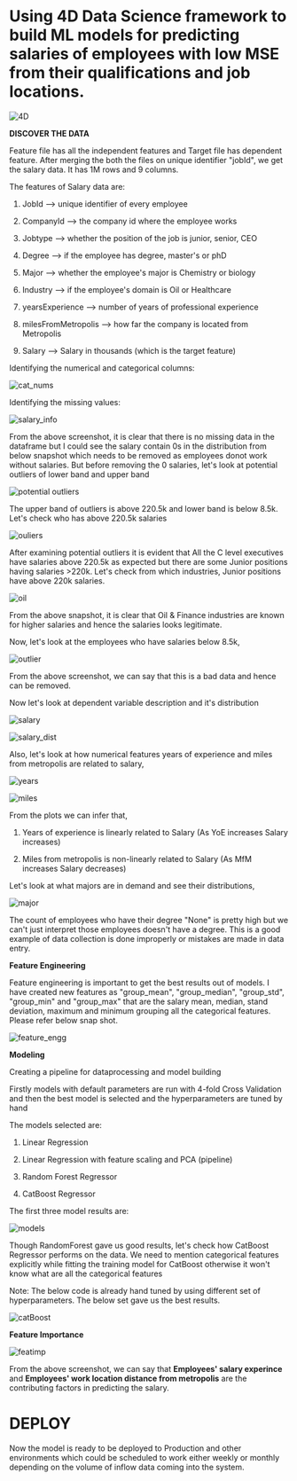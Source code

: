 # Using 4D Data Science framework to build ML models for predicting salaries of employees with low MSE from their qualifications and job locations.

![4D](https://user-images.githubusercontent.com/56169217/74596378-0c0d7d00-5014-11ea-96e7-99a717063311.png)

 
  **DISCOVER THE DATA**
  
Feature file has all the independent features and Target file has dependent feature. After merging the both the files on unique identifier "jobId", we get the salary data. It has 1M rows and 9 columns.
  
  The features of Salary data are:
  
  1. JobId --> unique identifier of every employee
  
  2. CompanyId --> the company id where the employee works
  
  3. Jobtype --> whether the position of the job is junior, senior, CEO
  
  4. Degree --> if the employee has degree, master's or phD
  
  5. Major --> whether the employee's major is Chemistry or biology
  
  6. Industry --> if the employee's domain is Oil or Healthcare
  
  7. yearsExperience --> number of years of professional experience
  
  8. milesFromMetropolis --> how far the company is located from Metropolis
  
  9. Salary --> Salary in thousands (which is the target feature)
  
 Identifying the numerical and categorical columns:
  
  ![cat_nums](https://user-images.githubusercontent.com/56169217/74597275-05860200-5022-11ea-8acf-3cf206880177.PNG)
  
 Identifying the missing values:

  ![salary_info](https://user-images.githubusercontent.com/56169217/74596533-4415bf80-5016-11ea-89ca-ae7f8db72f25.PNG)
  
 From the above screenshot, it is clear that there is no missing data in the dataframe but I could see the salary contain 0s in the       distribution from below snapshot which needs to be removed as employees donot work without salaries. But before removing the 0           salaries, let's look at potential outliers of lower band and upper band      
  
  ![potential outliers](https://user-images.githubusercontent.com/56169217/75195088-e886b880-571e-11ea-8b98-83866d53c870.PNG)

The upper band of outliers is above 220.5k and lower band is below 8.5k. Let's check who has above 220.5k salaries
  
  ![ouliers](https://user-images.githubusercontent.com/56169217/75193240-69dc4c00-571b-11ea-9271-61b3020da34e.PNG)

  After examining potential outliers it is evident that All the C level executives have salaries above 220.5k as expected but there are some Junior positions having salaries >220k. Let's check from which industries, Junior positions have above 220k salaries.
  
  ![oil](https://user-images.githubusercontent.com/56169217/75193458-ec650b80-571b-11ea-96c7-3b31254d2d4b.PNG)
  
  From the above snapshot, it is clear that Oil & Finance industries are known for higher salaries and hence the salaries looks legitimate.
  
  Now, let's look at the employees who have salaries below 8.5k, 
    
  ![outlier](https://user-images.githubusercontent.com/56169217/74597555-df169580-5026-11ea-8467-5779feadb659.PNG)
  
  From the above screenshot, we can say that this is a bad data and hence can be removed.
  
   Now let's look at dependent variable description and it's distribution
  
  ![salary](https://user-images.githubusercontent.com/56169217/74597323-43cff100-5023-11ea-871f-1013633d3403.PNG)
  
  ![salary_dist](https://user-images.githubusercontent.com/56169217/74597324-46324b00-5023-11ea-8c49-a29d3d0a7641.PNG)

  Also, let's look at how numerical features years of experience and miles from metropolis are related to salary,
  
  ![years](https://user-images.githubusercontent.com/56169217/74597560-e8076700-5026-11ea-99e4-3d35e25c7264.PNG)
  
  ![miles](https://user-images.githubusercontent.com/56169217/74597569-23099a80-5027-11ea-9863-03dbaf340baa.PNG)

  From the plots we can infer that,
  
  1. Years of experience is linearly related to Salary (As YoE increases Salary increases) 
  
  2. Miles from metropolis is non-linearly related to Salary (As MfM increases Salary decreases)

  Let's look at what majors are in demand and see their distributions,
  
  ![major](https://user-images.githubusercontent.com/56169217/74597593-96131100-5027-11ea-89ba-7aad2b631bb4.PNG)
  
  The count of employees who have their degree "None" is pretty high but we can't just interpret those employees doesn't have a degree.   This is a good example of data collection is done improperly or mistakes are made in data entry.
  
  **Feature Engineering**
  
  Feature engineering is important to get the best results out of models. I have created new features as "group_mean", "group_median",     "group_std", "group_min" and "group_max" that are the salary mean, median, stand deviation, maximum and minimum grouping all the         categorical features. Please refer below snap shot.
  
  ![feature_engg](https://user-images.githubusercontent.com/56169217/74597664-6a445b00-5028-11ea-8d79-cbb411c710d0.PNG)
  
  **Modeling**
  
  Creating a pipeline for dataprocessing and model building

  Firstly models with default parameters are run with 4-fold Cross Validation and then the best model is selected and the hyperparameters are tuned by hand

  The models selected are:

  1. Linear Regression

  2. Linear Regression with feature scaling and PCA (pipeline)

  3. Random Forest Regressor

  4. CatBoost Regressor
  
  The first three model results are:
  
  ![models](https://user-images.githubusercontent.com/56169217/74597760-28b4af80-502a-11ea-9b44-ca1ec5e90283.PNG)
  
  Though RandomForest gave us good results, let's check how CatBoost Regressor performs on the data. We need to mention categorical    features explicitly while fitting the training model for CatBoost otherwise it won't know what are all the categorical features

Note: The below code is already hand tuned by using different set of hyperparameters. The below set gave us the best results.

![catBoost](https://user-images.githubusercontent.com/56169217/74597764-2f432700-502a-11ea-87f1-27962029bb9a.PNG)

**Feature Importance**

![featimp](https://user-images.githubusercontent.com/56169217/75199464-c85bf700-5728-11ea-82a1-0c05aba24e70.PNG)

From the above screenshot, we can say that **Employees' salary experince** and **Employees' work location distance from metropolis** are the contributing factors in predicting the salary.

# DEPLOY

Now the model is ready to be deployed to Production and other environments which could be scheduled to work either weekly or monthly depending on the volume of inflow data coming into the system.

  
  

  




